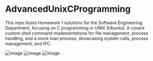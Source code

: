 # AdvancedUnixCProgramming
This repo hosts Homework 1 solutions for the Software Engineering Department, focusing on C programming in UNIX (Ubuntu). It covers custom shell command implementations for file management, process handling, and a mock loan process, showcasing system calls, process management, and IPC.


![image](https://github.com/GadAzriel/AdvancedUnixCProgramming/assets/98973509/7271f325-7c54-4e45-874f-d440d21976eb)
![image](https://github.com/GadAzriel/AdvancedUnixCProgramming/assets/98973509/40f7606e-3e32-4179-8514-656e6ee34466)
![image](https://github.com/GadAzriel/AdvancedUnixCProgramming/assets/98973509/ad6d7664-0adb-4f21-ae96-983d01277f40)


